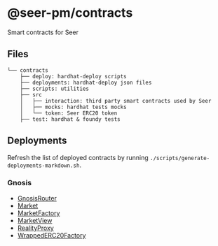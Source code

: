 # @seer-pm/contracts

Smart contracts for Seer

## Files

```
└── contracts
    ├── deploy: hardhat-deploy scripts
    ├── deployments: hardhat-deploy json files
    ├── scripts: utilities
    ├── src
    │   ├── interaction: third party smart contracts used by Seer
    │   ├── mocks: hardhat tests mocks
    │   └── token: Seer ERC20 token
    ├── test: hardhat & foundy tests
```

## Deployments

Refresh the list of deployed contracts by running `./scripts/generate-deployments-markdown.sh`.

### Gnosis

- [GnosisRouter](https://gnosisscan.io/address/0xe94d6564Ec3C4918CF4401Fd7AC444C5c4837389)
- [Market](https://gnosisscan.io/address/0x60Eb95536F44C696d115D943aB98C26CBfC110BF)
- [MarketFactory](https://gnosisscan.io/address/0x8dd6FaabfE756e117B018d71Cc62CBc69E96E949)
- [MarketView](https://gnosisscan.io/address/0x0427D45906C8E1c156d8e06C1FEfC4584B916d9f)
- [RealityProxy](https://gnosisscan.io/address/0xDEC7c093623E971Ace6b023A15548b85A1c4a210)
- [WrappedERC20Factory](https://gnosisscan.io/address/0x5bc8ddE5D07C6bf24911240AA6F9B0190ae3b557)
